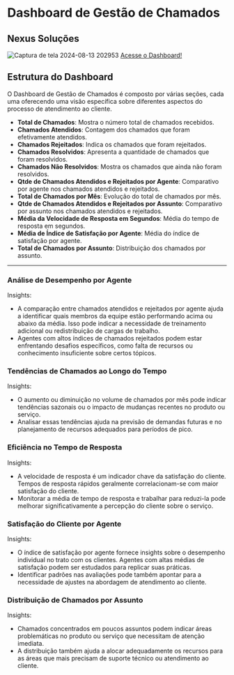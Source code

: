 # Dashboard de Gestão de Chamados
## Nexus Soluções

![Captura de tela 2024-08-13 202953](https://github.com/user-attachments/assets/42b63acc-3634-49f8-b625-8d92b805564f)
<a href="https://app.powerbi.com/view?r=eyJrIjoiMWVjMzU4NDAtMjRlMy00MDI1LWIzY2MtMjM2MDYwMTViYjRjIiwidCI6IjdmMTQ3NThiLWM2YTktNDUzZS1iODI0LTQ4ZTJmYjIzNGYwYSJ9" target="_blank">Acesse o Dashboard!</a>



## Estrutura do Dashboard

O Dashboard de Gestão de Chamados é composto por várias seções, cada uma oferecendo uma visão específica sobre diferentes aspectos do processo de atendimento ao cliente.

- **Total de Chamados**: Mostra o número total de chamados recebidos.
- **Chamados Atendidos**: Contagem dos chamados que foram efetivamente atendidos.
- **Chamados Rejeitados**: Indica os chamados que foram rejeitados.
- **Chamados Resolvidos**: Apresenta a quantidade de chamados que foram resolvidos.
- **Chamados Não Resolvidos**: Mostra os chamados que ainda não foram resolvidos.
- **Qtde de Chamados Atendidos e Rejeitados por Agente**: Comparativo por agente nos chamados atendidos e rejeitados.
- **Total de Chamados por Mês**: Evolução do total de chamados por mês.
- **Qtde de Chamados Atendidos e Rejeitados por Assunto**: Comparativo por assunto nos chamados atendidos e rejeitados.
- **Média da Velocidade de Resposta em Segundos**: Média do tempo de resposta em segundos.
- **Média de Índice de Satisfação por Agente**: Média do índice de satisfação por agente.
- **Total de Chamados por Assunto**: Distribuição dos chamados por assunto.

---

### Análise de Desempenho por Agente
Insights:
- A comparação entre chamados atendidos e rejeitados por agente ajuda a identificar quais membros da equipe estão performando acima ou abaixo da média. Isso pode indicar a necessidade de treinamento adicional ou redistribuição de cargas de trabalho.
- Agentes com altos índices de chamados rejeitados podem estar enfrentando desafios específicos, como falta de recursos ou conhecimento insuficiente sobre certos tópicos.

### Tendências de Chamados ao Longo do Tempo
Insights:
- O aumento ou diminuição no volume de chamados por mês pode indicar tendências sazonais ou o impacto de mudanças recentes no produto ou serviço.
- Analisar essas tendências ajuda na previsão de demandas futuras e no planejamento de recursos adequados para períodos de pico.

### Eficiência no Tempo de Resposta
Insights:
- A velocidade de resposta é um indicador chave da satisfação do cliente. Tempos de resposta rápidos geralmente correlacionam-se com maior satisfação do cliente.
- Monitorar a média de tempo de resposta e trabalhar para reduzi-la pode melhorar significativamente a percepção do cliente sobre o serviço.

### Satisfação do Cliente por Agente
Insights:
- O índice de satisfação por agente fornece insights sobre o desempenho individual no trato com os clientes. Agentes com altas médias de satisfação podem ser estudados para replicar suas práticas.
- Identificar padrões nas avaliações pode também apontar para a necessidade de ajustes na abordagem de atendimento ao cliente.

### Distribuição de Chamados por Assunto
Insights:
- Chamados concentrados em poucos assuntos podem indicar áreas problemáticas no produto ou serviço que necessitam de atenção imediata.
- A distribuição também ajuda a alocar adequadamente os recursos para as áreas que mais precisam de suporte técnico ou atendimento ao cliente.

